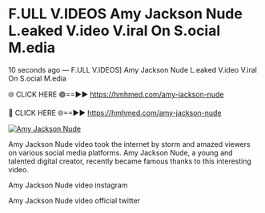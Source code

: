 # F.ULL V.IDEOS Amy Jackson Nude L.eaked V.ideo V.iral On S.ocial M.edia

10 seconds ago — F.ULL V.IDEOS] Amy Jackson Nude L.eaked V.ideo V.iral On S.ocial M.edia

🌐 CLICK HERE 🟢==►► https://hmhmed.com/amy-jackson-nude

🔴 CLICK HERE 🌐==►► https://hmhmed.com/amy-jackson-nude

[![Amy Jackson Nude](https://i.imgur.com/dJHk4Zq.gif)](https://hmhmed.com/amy-jackson-nude)

Amy Jackson Nude video took the internet by storm and amazed viewers on various social media platforms. Amy Jackson Nude, a young and talented digital creator, recently became famous thanks to this interesting video.

Amy Jackson Nude video instagram

Amy Jackson Nude video official twitter